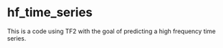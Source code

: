 # hf_time_series
This is a code using TF2 with the goal of predicting a high frequency time series.

